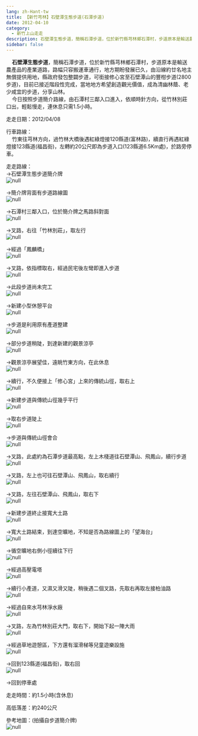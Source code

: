 ```yaml
---
lang: zh-Hant-tw
title: 【新竹芎林】石壁潭生態步道(石潭步道)
date: 2012-04-10
category: 
  - 新竹上山走走
description: 石壁潭生態步道，簡稱石潭步道，位於新竹縣芎林鄉石潭村，步道原本是輸送農產品的產業道路，路幅只容搬運車通行，地方期盼發展已久，由沿線約廿名地主無償提供用地，縣政府發包整闢步道，可銜接修心宮至石壁潭山的豐柑步道(2800步道)，目前已接近階段性完成，當地地方希望創造觀光價值，成為清幽林蔭、老少咸宜的步道，分享山林。 今日按照步道簡介路線，由石潭村三鄰入口進入，依順時針方向，從竹林別莊口出，輕鬆慢走，連休息只需1.5小時。
sidebar: false
---
```


    **石壁潭生態步道**，簡稱石潭步道，位於新竹縣芎林鄉石潭村，步道原本是輸送農產品的產業道路，路幅只容搬運車通行，地方期盼發展已久，由沿線約廿名地主無償提供用地，縣政府發包整闢步道，可銜接修心宮至石壁潭山的豐柑步道(2800步道)，目前已接近階段性完成，當地地方希望創造觀光價值，成為清幽林蔭、老少咸宜的步道，分享山林。  
    今日按照步道簡介路線，由石潭村三鄰入口進入，依順時針方向，從竹林別莊口出，輕鬆慢走，連休息只需1.5小時。

走走日期：2012/04/08

行車路線：  
    竹東往芎林方向，過竹林大橋後遇紅綠燈接120縣道(富林路)，續直行再遇紅綠燈接123縣道(福昌街)，左轉約20公尺即為步道入口(123縣道6.5Km處)，於路旁停車。

走走路線：  
→石壁潭生態步道簡介牌  
![null](image/216409251_l.jpg)

→簡介牌背面有步道路線圖  
![null](image/216409253_l.jpg)

→石潭村三鄰入口，位於簡介牌之馬路斜對面  
![null](image/216409271_l.jpg)

→叉路，右往「竹林別莊」，取左行  
![null](image/216409278_l.jpg)

→經過「鳳麟橋」  
![null](image/216409292_l.jpg)

→叉路，依指標取右，經過民宅後左彎即進入步道  
![null](image/216409294_l.jpg)

→此段步道尚未完工  
![null](image/216410126_l.jpg)

→新建小型休憩平台  
![null](image/216409305_l.jpg)

→步道是利用原有產道整建  
![null](image/216409307_l.jpg)

→部分步道稍陡，到達新建的觀景涼亭  
![null](image/216409312_l.jpg)

→觀景涼亭展望佳，遠眺竹東方向，在此休息  
![null](image/216409315_l.jpg)

→續行，不久便接上「修心宮」上來的傳統山徑，取右上  
![null](image/216409318_l.jpg)

→新建步道與傳統山徑幾乎平行  
![null](image/216409320_l.jpg)

→取右步道陡上  
![null](image/216409323_l.jpg)

→步道與傳統山徑會合  
![null](image/216409326_l.jpg)

→叉路，此處約為石潭步道最高點，左上木棧道往石壁潭山、飛鳳山，續行步道  
![null](image/216409328_l.jpg)

→叉路，左上也可往石壁潭山、飛鳳山，取右續行  
![null](image/216409329_l.jpg)

→叉路，左往石壁潭山、飛鳳山，取右下  
![null](image/216409330_l.jpg)

→新建步道終止接寬大土路  
![null](image/216409332_l.jpg)

→寬大土路結束，到達空曠地，不知是否為路線圖上的「望海台」  
![null](image/216409335_l.jpg)

→循空曠地右側小徑續往下行  
![null](image/216409337_l.jpg)

→經過高壓電塔  
![null](image/216409338_l.jpg)

→續行小產道，又濕又滑又陡，稍後遇二個叉路，先取右再取左接柏油路  
![null](image/216409341_l.jpg)

→經過自來水芎林淨水廠  
![null](image/216409343_l.jpg)

→叉路，左為竹林別莊大門，取右下，開始下起一陣大雨  
![null](image/216409344_l.jpg)

→經過草地遊憩區，下方還有溜滑梯等兒童遊樂設施  
![null](image/216409348_l.jpg)

→回到123縣道(福昌街)，取右回  
![null](image/216409238_l.jpg)

→回到停車處

走走時間：約1.5小時(含休息)

高低落差：約240公尺

參考地圖：(拍攝自步道簡介牌)  
![null](image/216409409_l.jpg)
